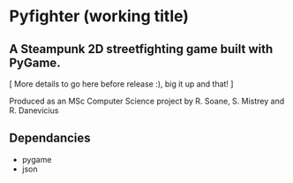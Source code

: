 # Pyfighter (working title)
## A Steampunk 2D streetfighting game built with PyGame.

[ More details to go here before release :), big it up and that! ]

Produced as an MSc Computer Science project by R. Soane, 
S. Mistrey and R. Danevicius

## Dependancies
- pygame
- json
